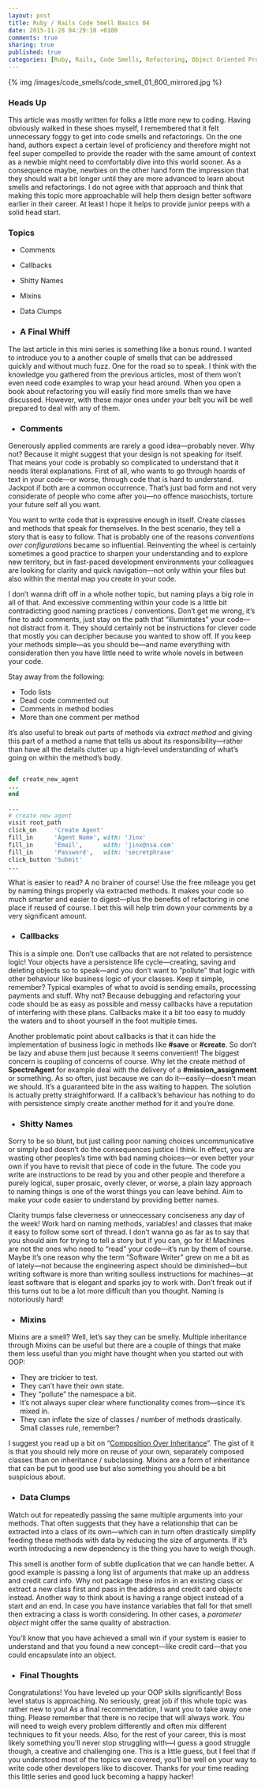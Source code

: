 ```yaml
---
layout: post
title: Ruby / Rails Code Smell Basics 04
date: 2015-11-28 04:29:10 +0100
comments: true
sharing: true
published: true 
categories: [Ruby, Rails, Code Smells, Refactoring, Object Oriented Programming ]
---
```


{% img /images/code_smells/code_smell_01_600_mirrored.jpg %}

### Heads Up

This article was mostly written for folks a little more new to coding. Having obviously walked in these shoes myself, I remembered that it felt unnecessary foggy to get into code smells and refactorings. On the one hand, authors expect a certain level of proficiency and therefore might not feel super compelled to provide the reader with the same amount of context as a newbie might need to comfortably dive into this world sooner. As a consequence maybe, newbies on the other hand form the impression that they should wait a bit longer until they are more advanced to learn about smells and refactorings. I do not agree with that approach and think that making this topic more approachable will help them design better software earlier in their career. At least I hope it helps to provide junior peeps with a solid head start.

### Topics

+ Comments
+ Callbacks
+ Shitty Names
+ Mixins
+ Data Clumps

+ ### A Final Whiff

The last article in this mini series is something like a bonus round. I wanted to introduce you to a another couple of smells that can be addressed quickly and without much fuzz. One for the road so to speak. I think with the knowledge you gathered from the previous articles, most of them won’t even need code examples to wrap your head around. When you open a book about refactoring you will easily find more smells than we have discussed. However, with these major ones under your belt you will be well prepared to deal with any of them. 

+ ### Comments

Generously applied comments are rarely a good idea—probably never. Why not? Because it might suggest that your design is not speaking for itself. That means your code is probably so complicated to understand that it needs literal explanations. First of all, who wants to go through hoards of text in your code—or worse, through code that is hard to understand. Jackpot if both are a common occurrence. That’s just bad form and not very considerate of people who come after you—no offence masochists, torture your future self all you want.

You want to write code that is expressive enough in itself. Create classes and methods that speak for themselves. In the best scenario, they tell a story that is easy to follow. That is probably one of the reasons *conventions over configurations* became so influential. Reinventing the wheel is certainly sometimes a good practice to sharpen your understanding and to explore new territory, but in fast-paced development environments your colleagues are looking for clarity and quick navigation—not only within your files but also within the mental map you create in your code.

I don’t wanna drift off in a whole nother topic, but naming plays a big role in all of that. And excessive commenting within your code is a little bit contradicting good naming practices / conventions. Don’t get me wrong, it’s fine to add comments, just stay on the path that “illumintates” your code—not distract from it. They should certainly not be instructions for clever code that mostly you can decipher because you wanted to show off. If you keep your methods simple—as you should be—and name everything with consideration then you have little need to write whole novels in between your code.

Stay away from the following:

+ Todo lists
+ Dead code commented out
+ Comments in method bodies
+ More than one comment per method

It’s also useful to break out parts of methods via *extract method* and giving this part of a method a name that tells us about its responsibility—rather than have all the details clutter up a high-level understanding of what’s going on within the method’s body.  

``` ruby

def create_new_agent
...
end

...
# create new agent
visit root_path
click_on     'Create Agent'
fill_in      'Agent Name', with: 'Jinx'
fill_in      'Email',      with: 'jinx@nsa.com'
fill_in      'Password',   with: 'secretphrase'
click_button 'Submit'
...

```

What is easier to read? A no brainer of course! Use the free mileage you get by naming things properly via extracted methods. It makes your code so much smarter and easier to digest—plus the benefits of refactoring in one place if reused of course. I bet this will help trim down your comments by a very significant amount.

+ ### Callbacks

This is a simple one. Don’t use callbacks that are not related to persistence logic! Your objects have a persistence life cycle—creating, saving and deleting objects so to speak—and you don’t want to “pollute” that logic with other behaviour like business logic of your classes. Keep it simple, remember? Typical examples of what to avoid is sending emails, processing  payments and stuff. Why not? Because debugging and refactoring your code should be as easy as possible and messy callbacks have a reputation of interfering with these plans. Callbacks make it a bit too easy to muddy the waters and to shoot yourself in the foot multiple times. 

Another problematic point about callbacks is that it can hide the implementation of business logic in methods like **#save** or **#create**. So don’t be lazy and abuse them just because it seems convenient!  The biggest concern is coupling of concerns of course. Why let the create method of **SpectreAgent** for example deal with the delivery of a **#mission_assignment** or something. As so often, just because we can do it—easily—doesn’t mean we should. It’s a guaranteed bite in the ass waiting to happen. The solution is actually pretty straightforward. If a callback’s behaviour has nothing to do with persistence simply create another method for it and you’re done. 

+ ### Shitty Names

Sorry to be so blunt, but just calling poor naming choices uncommunicative or simply bad doesn’t do the consequences justice I think. In effect, you are wasting other peoples’s time with bad naming choices—or even better your own if you have to revisit that piece of code in the future. The code you write are instructions to be read by you and other people and therefore a purely logical, super prosaic, overly clever, or worse, a plain lazy approach to naming things is one of the worst things you can leave behind. Aim to make your code easier to understand by providing better names. 

Clarity trumps false cleverness or unneccessary conciseness any day of the week! Work hard on naming methods, variables! and classes that make it easy to follow some sort of thread. I don’t wanna go as far as to say that you should aim for trying to tell a story but if you can, go for it! Machines are not the ones who need to “read” your code—it’s run by them of course. Maybe it’s one reason why the term “Software Writer” grew on me a bit as of lately—not because the engineering aspect should be diminished—but writing software is more than writing soulless instructions for machines—at least software that is elegant and sparks joy to work with. Don’t freak out if this turns out to be a lot more difficult than you thought. Naming is notoriously hard!

+ ### Mixins

Mixins are a smell? Well, let’s say they can be smelly. Multiple inheritance through Mixins can be useful but there are a couple of things that make them less useful than you might have thought when you started out with OOP:

+ They are trickier to test.
+ They can’t have their own state.
+ They “pollute” the namespace a bit.
+ It’s not always super clear where functionality comes from—since it’s mixed in.
+ They can inflate the size of classes / number of methods drastically. Small classes rule, remember? 

I suggest you read up a bit on “[Composition Over Inheritance](https://en.wikipedia.org/wiki/Composition_over_inheritance)”. The gist of it is that you should rely more on reuse of your own, separately composed classes than on inheritance / subclassing. Mixins are a form of inheritance that can be put to good use but also something you should be a bit suspicious about.

 + ### Data Clumps

Watch out for repeatedly passing the same multiple arguments into your methods. That often suggests that they have a relationship that can be extracted into a class of its own—which can in turn often drastically simplify feeding these methods with data by reducing the size of arguments. If it’s worth introducing a new dependency is the thing you have to weigh though.

This smell is another form of subtle duplication that we can handle better. A good example is passing a long list of arguments that make up an address and credit card info. Why not package these infos in an existing class or extract a new class first and pass in the address and credit card objects instead. Another way to think about is having a range object instead of a start and an end. In case you have instance variables that fall for that smell then extracing a class is worth considering. In other cases, a *parameter object* might offer the same quality of abstraction.

You’ll know that you have achieved a small win if your system is easier to understand and that you found a new concept—like credit card—that you could encapsulate into an object.

+ ### Final Thoughts

Congratulations! You have leveled up your OOP skills significantly! Boss level status is approaching. No seriously, great job if this whole topic was rather new to you! As a final recommendation, I want you to take away one thing. Please remember that there is no recipe that will always work. You will need to weigh every problem differently and often mix different techniques to fit your needs. Also, for the rest of your career, this is most likely something you’ll never stop struggling with—I guess a good struggle though, a creative and challenging one. This is a little guess, but I feel that if you understood most of the topics we covered, you’ll be well on your way to write code other developers like to discover. Thanks for your time reading this little series and good luck becoming a happy hacker!
